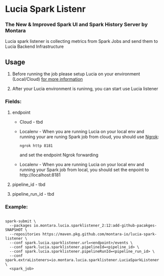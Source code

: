 # Lucia Spark Listenr

### The New & Improved Spark UI and Spark History Server by Montara

Lucia spark listener is collecting metrics from Spark Jobs and send them to Lucia Backend Infrastructure

## Usage

1. Before running the job please setup Lucia on your environment (Local/Cloud) [for more information](https://github.com/montara-io/lucia-deployment)

2. After your Lucia environment is runinng, you can start use Lucia listener

### Fields:

1. endpoint

   - Cloud - tbd

   - Localenv - When you are running Lucia on your local env and running your are runing Spark job from cloud, you should use [Ngrok](https://ngrok.com/docs/getting-started):

     ```
     ngrok http 8181

     ```

     and set the endpoint Ngrok forwarding

   - Localenv - When you are running Lucia on your local env and running your Spark job from local,
     you should set the enpoint to http://localhost:8181

2. pipeline_id - tbd

3. pipeline_run_id - tbd

### Example:

```

spark-submit \
  --packages io.montara.lucia.sparklistener_2:12:add-github-pacakges-SNAPSHOT \
  --repositories https://maven.pkg.github.com/montara-io/lucia-spark-listener \
  --conf spark.lucia.sparklistener.url=<endpoint>/events \
  --conf spark.lucia.sparklistener.pipelineId=<pipeline_id> \
  --conf spark.lucia.sparklistener.pipelineRunId=<pipeline_run_id> \
  --conf spark.extraListeners=io.montara.lucia.sparklistener.LuciaSparkListener \
  <spark_job>

```
